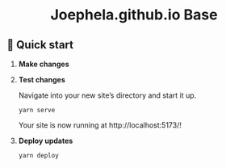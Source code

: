 <h1 align="center">
  Joephela.github.io Base
</h1>

## 🚀 Quick start

1.  **Make changes**

2.  **Test changes**

    Navigate into your new site’s directory and start it up.

    ```shell
    yarn serve
    ```

    Your site is now running at http://localhost:5173/!

3.  **Deploy updates**

    ```shell
    yarn deploy
    ```
